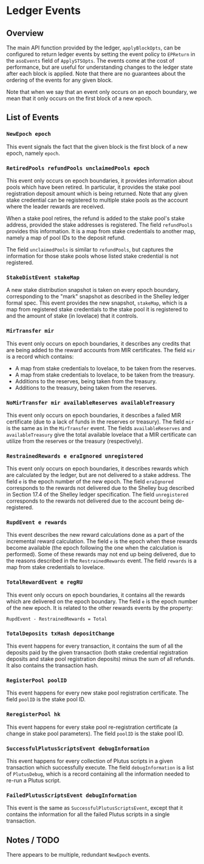 # Ledger Events

## Overview

The main API function provided by the ledger, `applyBlockOpts`, can be configured to return ledger events by
setting the event policy to `EPReturn` in the `asoEvents` field of `ApplySTSOpts`.
The events come at the cost of performance, but are useful for understanding changes to the ledger state
after each block is applied. Note that there are no guarantees about the ordering of the events
for any given block.

Note that when we say that an event only occurs on an epoch boundary, we mean that it only occurs on the first
block of a new epoch.

## List of Events

### `NewEpoch epoch`

This event signals the fact that the given block is the first block of a new epoch, namely `epoch`.

### `RetiredPools refundPools unclaimedPools epoch`

This event only occurs on epoch boundaries,
it provides information about pools which have been retired.
In particular, it provides the stake pool registration deposit amount
which is being returned.
Note that any given stake credential can be registered to multiple stake pools as the account
where the leader rewards are received.

When a stake pool retires, the refund is added to the stake pool's stake address,
provided the stake addresses is registered.
The field `refundPools` provides this information.
It is a map from stake credentials to another map, namely a map of pool IDs
to the deposit refund.

The field `unclaimedPools` is similar to `refundPools`, but captures the information
for those stake pools whose listed stake credential is not registered.


### `StakeDistEvent stakeMap`

A new stake distribution snapshot is taken on every epoch boundary,
corresponding to the "mark" snapshot as described in the Shelley ledger formal spec.
This event provides the new snapshot, `stakeMap`, which is
a map from registered stake credentials to the stake pool it is registered
to and the amount of stake (in lovelace) that it controls.

### `MirTransfer mir`

This event only occurs on epoch boundaries,
it describes any credits that are being added to the reward accounts from
MIR certificates.
The field `mir` is a record which contains:
* A map from stake credentials to lovelace, to be taken from the reserves.
* A map from stake credentials to lovelace, to be taken from the treasury.
* Additions to the reserves, being taken from the treasury.
* Additions to the treasury, being taken from the reserves.

### `NoMirTransfer mir availableReserves availableTreasury`

This event only occurs on epoch boundaries,
it describes a failed MIR certificate (due to a lack of funds in the reserves or treasury).
The field `mir` is the same as in the `MirTransfer` event.
The fields `availableReserves` and `availableTreasury` give the total available lovelace
that a MIR certificate can utilize from the reserves or the treasury (respectively).

### `RestrainedRewards e eraIgnored unregistered`

This event only occurs on epoch boundaries,
it describes rewards which are calculated by the ledger, but are not
delivered to a stake address.
The field `e` is the epoch number of the new epoch.
The field `eraIgnored` corresponds to the rewards not delivered
due to the Shelley bug described in Section 17.4 of the Shelley ledger specification.
The field `unregistered` corresponds to the rewards not delivered
due to the account being de-registered.

### `RupdEvent e rewards`

This event describes the new reward calculations done as a part of the
incremental reward calculation.
The field `e` is the epoch when these rewards become available
(the epoch following the one when the calculation is performed).
Some of these rewards may not end up being delivered, due to the reasons
described in the `RestrainedRewards` event.
The field `rewards` is a map from stake credentials to lovelace.

### `TotalRewardEvent e regRU`

This event only occurs on epoch boundaries, it contains all the rewards which
are delivered on the epoch boundary.
The field `e` is the epoch number of the new epoch.
It is related to the other rewards events by the property:
```
RupdEvent - RestrainedRewards = Total
```

### `TotalDeposits txHash depositChange`

This event happens for every transaction, it contains the sum of all the deposits
paid by the given transaction (both stake credential registration deposits and
stake pool registration deposits) minus the sum of all refunds. It also contains
the transaction hash.

### `RegisterPool poolID`

This event happens for every new stake pool registration certificate.
The field `poolID` is the stake pool ID.

### `ReregisterPool hk`

This event happens for every stake pool re-registration certificate
(a change in stake pool parameters).
The field `poolID` is the stake pool ID.

### `SuccessfulPlutusScriptsEvent debugInformation`

This event happens for every collection of Plutus scripts in a given transaction
which successfully execute.
The field `debugInformation` is a list of `PlutusDebug`, which is a record containing
all the information needed to re-run a Plutus script.

### `FailedPlutusScriptsEvent debugInformation`

This event is the same as `SuccessfulPlutusScriptsEvent`, except that it contains the
information for all the failed Plutus scripts in a single transaction.

## Notes / TODO

There appears to be multiple, redundant `NewEpoch` events.
